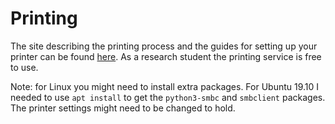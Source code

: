 # Printing

The site describing the printing process and the guides for setting up your
printer can be found [here](https://intranet.cranfield.ac.uk/it/Pages/Printing.aspx).
As a research student the printing service is free to use.


Note: for Linux you might need to install extra packages. For Ubuntu 19.10 I
needed to use `apt install` to get the `python3-smbc` and `smbclient` packages.
The printer settings might need to be changed to hold.
